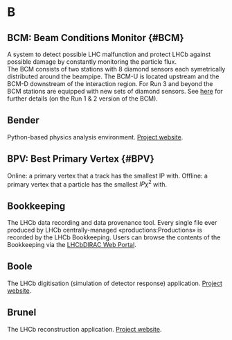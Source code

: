 # B

## BCM: Beam Conditions Monitor {#BCM}

A system to detect possible LHC malfunction and protect LHCb against possible damage by constantly monitoring the particle flux.  
The BCM consists of two stations with 8 diamond sensors each symetrically distributed around the beampipe. The BCM-U is located upstream and the BCM-D downstream of the interaction region. For Run 3 and beyond the BCM stations are equipped with new sets of diamond sensors.
See [here](https://arxiv.org/abs/1001.2487) for further details (on the Run 1 & 2 version of the BCM).

## Bender

Python-based physics analysis environment. [Project website](http://lhcbdoc.web.cern.ch/lhcbdoc/bender/).

## BPV: Best Primary Vertex {#BPV}

Online: a primary vertex that a track has the smallest IP with.
Offline: a primary vertex that a particle has the smallest $IP\chi^2$ with. 

## Bookkeeping

The LHCb data recording and data provenance tool. Every single file ever produced by LHCb centrally-managed «productions:Productions» is recorded by the LHCb Bookkeeping. Users can browse the contents of the Bookkeeping via the [LHCbDIRAC Web Portal](https://lhcb-portal-dirac.cern.ch/DIRAC/?view=tabs&theme=Grey&url_state=1|*LHCbDIRAC.BookkeepingBrowser.classes.BookkeepingBrowser).

## Boole

The LHCb digitisation (simulation of detector response) application. [Project website](http://lhcbdoc.web.cern.ch/lhcbdoc/boole/).

## Brunel

The LHCb reconstruction application. [Project website](http://lhcbdoc.web.cern.ch/lhcbdoc/brunel/).
